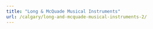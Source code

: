 ```yaml
---
title: "Long & McQuade Musical Instruments"
url: /calgary/long-and-mcquade-musical-instruments-2/
---
```

